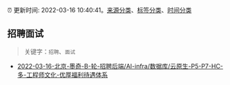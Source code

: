 :alarm_clock: 更新时间: 2022-03-16 10:40:41。[来源分类](../README.md)、[标签分类](../TAGS.md)、[时间分类](../TIMELINE.md)

## 招聘面试


> 关键字：`招聘`、`面试`



- [2022-03-16-北京-墨奇-B-轮-招聘后端/AI-infra/数据库/云原生-P5-P7-HC-多-工程师文化-优厚福利待遇体系](https://www.v2ex.com/t/840794) 